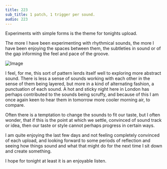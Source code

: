 ```yaml
---
title: 223
sub_title: 1 patch, 1 trigger per sound.
audio: 223
---
```


Experiments with simple forms is the theme for tonights upload.

The more I have been experimenting with rhythmical sounds, the more I have been enjoying the spaces between them, the subtleties in sound or of the gap informing the feel and pace of the groove.

![Image](/assets/img/Snd-223.png)

I feel, for me, this sort of pattern lends itself well to exploring more abstract sound. There is less a sense of sounds working with each other in the sense of them being layered, but more in a kind of alternating fashion, a punctuation of each sound.
A hot and sticky night here in London has perhaps contributed to the sounds being scruffy, and because of this I am once again keen to hear them in tomorrow more cooler morning air, to compare.

Often there is a temptation to change the sounds to fit our taste, but I often wonder, that if this is the point at which we settle, convinced of sound track or idea, then our taste or style cannot perhaps progress in certain ways.

I am quite enjoying the last few days and not feeling completely convinced of each upload, and looking forward to some periods of reflection and seeing how things sound and what that might do for the next time I sit down and create something.

I hope for tonight at least it is an enjoyable listen.